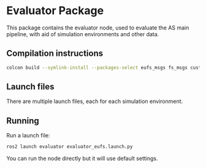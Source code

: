 # Evaluator Package

This package contains the evaluator node, used to evaluate the AS main pipeline, with aid of simulation environments and other data.

## Compilation instructions

```sh
colcon build --symlink-install --packages-select eufs_msgs fs_msgs custom_interfaces pacsim
```

## Launch files

There are multiple launch files, each for each simulation environment.


## Running

Run a launch file:

```sh
ros2 launch evaluator evaluator_eufs.launch.py
```
You can run the node directly but it will use default settings.